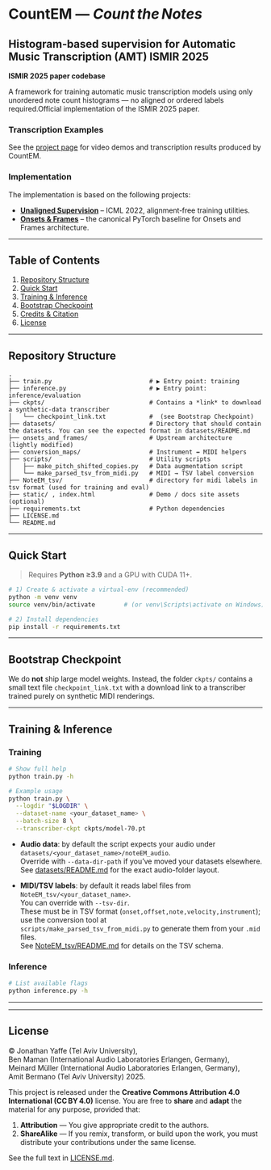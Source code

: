 # CountEM — *Count the Notes*

## Histogram‑based supervision for Automatic Music Transcription (AMT) ISMIR 2025 

**ISMIR 2025 paper codebase**

A framework for training automatic music transcription models using only unordered note count histograms — no aligned or ordered labels required.Official implementation of the ISMIR 2025 paper.

### Transcription Examples
See the [project page](https://yoni-yaffe.github.io/count-the-notes/) for video demos and transcription results produced by CountEM.

### Implementation
The implementation is based on the following projects:

* **[Unaligned Supervision](https://github.com/benadar293/benadar293.github.io)** – ICML 2022, alignment‑free training utilities.
* **[Onsets & Frames](https://github.com/jongwook/onsets-and-frames)** – the canonical PyTorch baseline for Onsets and Frames architecture.

---

## Table of Contents

1. [Repository Structure](#repository-structure)
2. [Quick Start](#quick-start)
3. [Training & Inference](#training--inference)
4. [Bootstrap Checkpoint](#bootstrap-checkpoint)
5. [Credits & Citation](#credits--citation)
6. [License](#license)

---

## Repository Structure

```
.
├── train.py                           # ▶ Entry point: training
├── inference.py                       # ▶ Entry point: inference/evaluation
├── ckpts/                             # Contains a *link* to download a synthetic‑data transcriber
│   └── checkpoint_link.txt            #  (see Bootstrap Checkpoint)
├── datasets/                          # Directory that should contain the datasets. You can see the expected format in datasets/README.md
├── onsets_and_frames/                 # Upstream architecture (lightly modified)
├── conversion_maps/                   # Instrument ↔︎ MIDI helpers
├── scripts/                           # Utility scripts
│   ├── make_pitch_shifted_copies.py   # Data augmentation script
│   └── make_parsed_tsv_from_midi.py   # MIDI → TSV label conversion
├── NoteEM_tsv/                        # directory for midi labels in tsv format (used for training and eval)
├── static/ , index.html               # Demo / docs site assets (optional)
├── requirements.txt                   # Python dependencies
├── LICENSE.md
└── README.md
```

---

## Quick Start

> Requires **Python ≥3.9** and a GPU with CUDA 11+.

```bash
# 1) Create & activate a virtual‑env (recommended)
python -m venv venv
source venv/bin/activate        # (or venv\Scripts\activate on Windows)

# 2) Install dependencies
pip install -r requirements.txt

```

---
## Bootstrap Checkpoint

We do **not** ship large model weights.
Instead, the folder `ckpts/` contains a small text file `checkpoint_link.txt` with a download link to a transcriber trained purely on synthetic MIDI renderings.


---

## Training & Inference
### Training

```bash
# Show full help
python train.py -h

# Example usage
python train.py \
  --logdir "$LOGDIR" \
  --dataset-name <your_dataset_name> \
  --batch-size 8 \
  --transcriber-ckpt ckpts/model-70.pt
```

- **Audio data**: by default the script expects your audio under  
  `datasets/<your_dataset_name>/noteEM_audio`.  
  Override with `--data-dir-path` if you’ve moved your datasets elsewhere.  
  See [datasets/README.md](datasets/README.md) for the exact audio-folder layout.

- **MIDI/TSV labels**: by default it reads label files from  
  `NoteEM_tsv/<your_dataset_name>`.  
  You can override with `--tsv-dir`.  
  These must be in TSV format (`onset,offset,note,velocity,instrument`);  
  use the conversion tool at  
  `scripts/make_parsed_tsv_from_midi.py` to generate them from your `.mid` files.  
  See [NoteEM_tsv/README.md](NoteEM_tsv/README.md) for details on the TSV schema.

### Inference

```bash
# List available flags
python inference.py -h
```
---



<!-- ## Credits & Citation

If you build on this work, please cite our paper **and** the upstream repos we extend.

```bibtex
@inproceedings{yaffe2025countem,
  title     = {Count the Notes: Histogram‑Based Supervision for Automatic Music Transcription},
  author    = {Jonathan Yaffe and Ben Maman and Meinard Müller and Amit Bermano},
  booktitle = {Proc. ISMIR},
  year      = {2025}
}
``` -->

<!-- * Unaligned Supervision for AMT in the Wild (ICML 2022) — Maman & Bermano.
* Onsets & Frames (ISMIR 2018) — Hawthorne *et al.* -->

---

## License

© Jonathan Yaffe (Tel Aviv University), Ben Maman (International Audio Laboratories Erlangen, Germany),
Meinard Müller (International Audio Laboratories Erlangen, Germany), Amit Bermano (Tel Aviv University) 2025.

This project is released under the **Creative Commons Attribution 4.0 International (CC BY 4.0)** license.
You are free to **share** and **adapt** the material for any purpose, provided that:

1. **Attribution** — You give appropriate credit to the authors.
2. **ShareAlike** — If you remix, transform, or build upon the work, you must distribute your contributions under the same license.

See the full text in [LICENSE.md](LICENSE.md).
